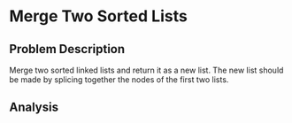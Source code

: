 # Merge Two Sorted Lists

## Problem Description

Merge two sorted linked lists and return it as a new list. The new list should be made by splicing together the nodes of the first two lists.

## Analysis





